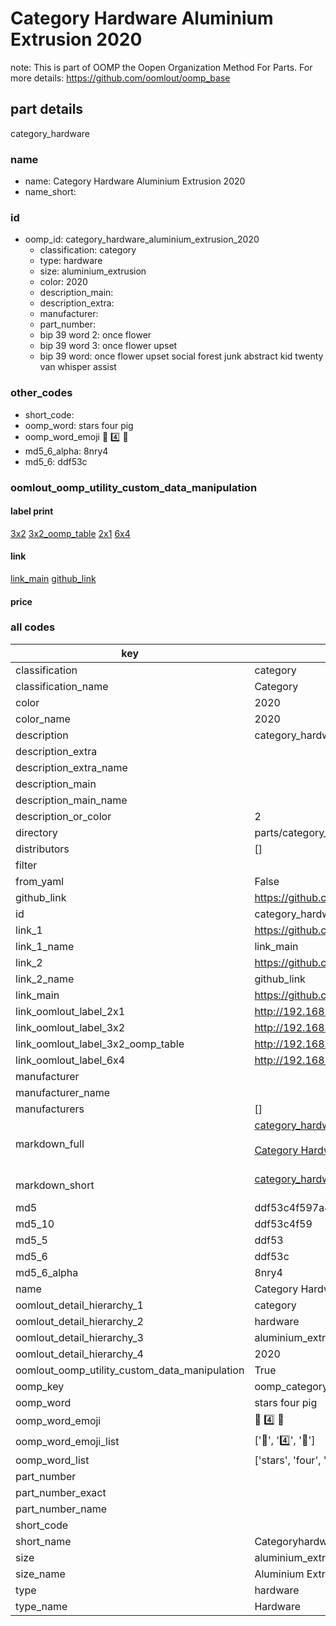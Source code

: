 # Category Hardware Aluminium Extrusion 2020  

note: This is part of OOMP the Oopen Organization Method For Parts. For more details: https://github.com/oomlout/oomp_base

##  part details



category_hardware

### name
* name: Category Hardware Aluminium Extrusion 2020
* name_short: 
### id
* oomp_id: category_hardware_aluminium_extrusion_2020
  * classification: category
  * type: hardware
  * size: aluminium_extrusion
  * color: 2020
  * description_main: 
  * description_extra: 
  * manufacturer: 
  * part_number: 
  * bip 39 word 2: once flower
  * bip 39 word 3: once flower upset
  * bip 39 word: once flower upset social forest junk abstract kid twenty van whisper assist

### other_codes
* short_code: 
* oomp_word: stars four pig
* oomp_word_emoji :stars: :four: :pig:
* md5_6_alpha: 8nry4
* md5_6: ddf53c






### oomlout_oomp_utility_custom_data_manipulation
#### label print
[3x2](http://192.168.1.245:1112/?label=oomp%208nry4)
[3x2_oomp_table](http://192.168.1.107:1112/?label=oomp%208nry4)
[2x1](http://192.168.1.242:1112/?label=oomp%208nry4)
[6x4](http://192.168.1.55:1112/?label=oomp%208nry4)    

#### link

[link_main](https://github.com/oomlout/oomlout_oomp_current_version_messy/tree/main/parts/category_hardware_aluminium_extrusion_2020) [github_link](https://github.com/oomlout/oomlout_oomp_part_src/tree/main/parts/category_hardware_aluminium_extrusion_2020)                             

#### price







### all codes 
| key | value |  
| --- | --- |  
| classification | category |  
| classification_name | Category |  
| color | 2020 |  
| color_name | 2020 |  
| description | category_hardware |  
| description_extra |  |  
| description_extra_name |  |  
| description_main |  |  
| description_main_name |  |  
| description_or_color | 2  |  
| directory | parts/category_hardware_aluminium_extrusion_2020 |  
| distributors | [] |  
| filter |  |  
| from_yaml | False |  
| github_link | https://github.com/oomlout/oomlout_oomp_part_src/tree/main/parts/category_hardware_aluminium_extrusion_2020 |  
| id | category_hardware_aluminium_extrusion_2020 |  
| link_1 | https://github.com/oomlout/oomlout_oomp_current_version_messy/tree/main/parts/category_hardware_aluminium_extrusion_2020 |  
| link_1_name | link_main |  
| link_2 | https://github.com/oomlout/oomlout_oomp_part_src/tree/main/parts/category_hardware_aluminium_extrusion_2020 |  
| link_2_name | github_link |  
| link_main | https://github.com/oomlout/oomlout_oomp_current_version_messy/tree/main/parts/category_hardware_aluminium_extrusion_2020 |  
| link_oomlout_label_2x1 | http://192.168.1.242:1112/?label=oomp%208nry4 |  
| link_oomlout_label_3x2 | http://192.168.1.245:1112/?label=oomp%208nry4 |  
| link_oomlout_label_3x2_oomp_table | http://192.168.1.107:1112/?label=oomp%208nry4 |  
| link_oomlout_label_6x4 | http://192.168.1.55:1112/?label=oomp%208nry4 |  
| manufacturer |  |  
| manufacturer_name |  |  
| manufacturers | [] |  
| markdown_full | [category_hardware_aluminium_extrusion_2020](https://github.com/oomlout/oomlout_oomp_current_version_messy/tree/main/parts/category_hardware_aluminium_extrusion_2020)<br>[](https://github.com/oomlout/oomlout_oomp_current_version_messy/tree/main/parts/category_hardware_aluminium_extrusion_2020)<br>[Category Hardware Aluminium Extrusion 2020](https://github.com/oomlout/oomlout_oomp_current_version_messy/tree/main/parts/category_hardware_aluminium_extrusion_2020)<br><br> |  
| markdown_short | [category_hardware_aluminium_extrusion_2020](https://github.com/oomlout/oomlout_oomp_current_version_messy/tree/main/parts/category_hardware_aluminium_extrusion_2020)<br><br> |  
| md5 | ddf53c4f597a401de52d9cdfde5664d4 |  
| md5_10 | ddf53c4f59 |  
| md5_5 | ddf53 |  
| md5_6 | ddf53c |  
| md5_6_alpha | 8nry4 |  
| name | Category Hardware Aluminium Extrusion 2020 |  
| oomlout_detail_hierarchy_1 | category |  
| oomlout_detail_hierarchy_2 | hardware |  
| oomlout_detail_hierarchy_3 | aluminium_extrusion |  
| oomlout_detail_hierarchy_4 | 2020 |  
| oomlout_oomp_utility_custom_data_manipulation | True |  
| oomp_key | oomp_category_hardware_aluminium_extrusion_2020 |  
| oomp_word | stars four pig |  
| oomp_word_emoji | :stars: :four: :pig: |  
| oomp_word_emoji_list | [':stars:', ':four:', ':pig:'] |  
| oomp_word_list | ['stars', 'four', 'pig'] |  
| part_number |  |  
| part_number_exact |  |  
| part_number_name |  |  
| short_code |  |  
| short_name | Categoryhardware |  
| size | aluminium_extrusion |  
| size_name | Aluminium Extrusion |  
| type | hardware |  
| type_name | Hardware |  
